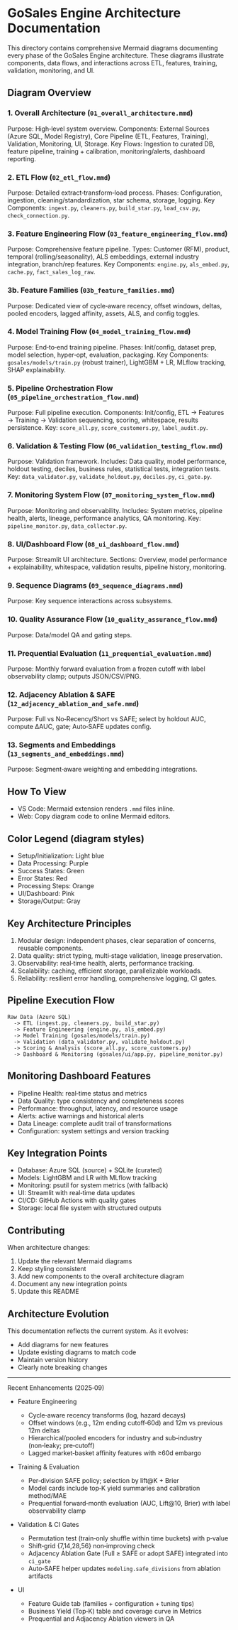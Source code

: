 # GoSales Engine Architecture Documentation

This directory contains comprehensive Mermaid diagrams documenting every phase of the GoSales Engine architecture. These diagrams illustrate components, data flows, and interactions across ETL, features, training, validation, monitoring, and UI.

## Diagram Overview

### 1. Overall Architecture (`01_overall_architecture.mmd`)
Purpose: High‑level system overview.
Components: External Sources (Azure SQL, Model Registry), Core Pipeline (ETL, Features, Training), Validation, Monitoring, UI, Storage.
Key Flows: Ingestion to curated DB, feature pipeline, training + calibration, monitoring/alerts, dashboard reporting.

### 2. ETL Flow (`02_etl_flow.mmd`)
Purpose: Detailed extract‑transform‑load process.
Phases: Configuration, ingestion, cleaning/standardization, star schema, storage, logging.
Key Components: `ingest.py`, `cleaners.py`, `build_star.py`, `load_csv.py`, `check_connection.py`.

### 3. Feature Engineering Flow (`03_feature_engineering_flow.mmd`)
Purpose: Comprehensive feature pipeline.
Types: Customer (RFM), product, temporal (rolling/seasonality), ALS embeddings, external industry integration, branch/rep features.
Key Components: `engine.py`, `als_embed.py`, `cache.py`, `fact_sales_log_raw`.

### 3b. Feature Families (`03b_feature_families.mmd`)
Purpose: Dedicated view of cycle‑aware recency, offset windows, deltas, pooled encoders, lagged affinity, assets, ALS, and config toggles.

### 4. Model Training Flow (`04_model_training_flow.mmd`)
Purpose: End‑to‑end training pipeline.
Phases: Init/config, dataset prep, model selection, hyper‑opt, evaluation, packaging.
Key Components: `gosales/models/train.py` (robust trainer), LightGBM + LR, MLflow tracking, SHAP explainability.

### 5. Pipeline Orchestration Flow (`05_pipeline_orchestration_flow.mmd`)
Purpose: Full pipeline execution.
Components: Init/config, ETL → Features → Training → Validation sequencing, scoring, whitespace, results persistence.
Key: `score_all.py`, `score_customers.py`, `label_audit.py`.

### 6. Validation & Testing Flow (`06_validation_testing_flow.mmd`)
Purpose: Validation framework.
Includes: Data quality, model performance, holdout testing, deciles, business rules, statistical tests, integration tests.
Key: `data_validator.py`, `validate_holdout.py`, `deciles.py`, `ci_gate.py`.

### 7. Monitoring System Flow (`07_monitoring_system_flow.mmd`)
Purpose: Monitoring and observability.
Includes: System metrics, pipeline health, alerts, lineage, performance analytics, QA monitoring.
Key: `pipeline_monitor.py`, `data_collector.py`.

### 8. UI/Dashboard Flow (`08_ui_dashboard_flow.mmd`)
Purpose: Streamlit UI architecture.
Sections: Overview, model performance + explainability, whitespace, validation results, pipeline history, monitoring.

### 9. Sequence Diagrams (`09_sequence_diagrams.mmd`)
Purpose: Key sequence interactions across subsystems.

### 10. Quality Assurance Flow (`10_quality_assurance_flow.mmd`)
Purpose: Data/model QA and gating steps.

### 11. Prequential Evaluation (`11_prequential_evaluation.mmd`)
Purpose: Monthly forward evaluation from a frozen cutoff with label observability clamp; outputs JSON/CSV/PNG.

### 12. Adjacency Ablation & SAFE (`12_adjacency_ablation_and_safe.mmd`)
Purpose: Full vs No‑Recency/Short vs SAFE; select by holdout AUC, compute ΔAUC, gate; Auto‑SAFE updates config.

### 13. Segments and Embeddings (`13_segments_and_embeddings.mmd`)
Purpose: Segment‑aware weighting and embedding integrations.

## How To View

- VS Code: Mermaid extension renders `.mmd` files inline.
- Web: Copy diagram code to online Mermaid editors.

## Color Legend (diagram styles)

- Setup/Initialization: Light blue
- Data Processing: Purple
- Success States: Green
- Error States: Red
- Processing Steps: Orange
- UI/Dashboard: Pink
- Storage/Output: Gray

## Key Architecture Principles

1) Modular design: independent phases, clear separation of concerns, reusable components.
2) Data quality: strict typing, multi‑stage validation, lineage preservation.
3) Observability: real‑time health, alerts, performance tracking.
4) Scalability: caching, efficient storage, parallelizable workloads.
5) Reliability: resilient error handling, comprehensive logging, CI gates.

## Pipeline Execution Flow

```
Raw Data (Azure SQL)
  -> ETL (ingest.py, cleaners.py, build_star.py)
  -> Feature Engineering (engine.py, als_embed.py)
  -> Model Training (gosales/models/train.py)
  -> Validation (data_validator.py, validate_holdout.py)
  -> Scoring & Analysis (score_all.py, score_customers.py)
  -> Dashboard & Monitoring (gosales/ui/app.py, pipeline_monitor.py)
```

## Monitoring Dashboard Features

- Pipeline Health: real‑time status and metrics
- Data Quality: type consistency and completeness scores
- Performance: throughput, latency, and resource usage
- Alerts: active warnings and historical alerts
- Data Lineage: complete audit trail of transformations
- Configuration: system settings and version tracking

## Key Integration Points

- Database: Azure SQL (source) + SQLite (curated)
- Models: LightGBM and LR with MLflow tracking
- Monitoring: psutil for system metrics (with fallback)
- UI: Streamlit with real‑time data updates
- CI/CD: GitHub Actions with quality gates
- Storage: local file system with structured outputs

## Contributing

When architecture changes:
1) Update the relevant Mermaid diagrams
2) Keep styling consistent
3) Add new components to the overall architecture diagram
4) Document any new integration points
5) Update this README

## Architecture Evolution

This documentation reflects the current system. As it evolves:
- Add diagrams for new features
- Update existing diagrams to match code
- Maintain version history
- Clearly note breaking changes

---

Recent Enhancements (2025‑09)

- Feature Engineering
  - Cycle‑aware recency transforms (log, hazard decays)
  - Offset windows (e.g., 12m ending cutoff‑60d) and 12m vs previous 12m deltas
  - Hierarchical/pooled encoders for industry and sub‑industry (non‑leaky; pre‑cutoff)
  - Lagged market‑basket affinity features with ≥60d embargo

- Training & Evaluation
  - Per‑division SAFE policy; selection by lift@K + Brier
  - Model cards include top‑K yield summaries and calibration method/MAE
  - Prequential forward‑month evaluation (AUC, Lift@10, Brier) with label observability clamp

- Validation & CI Gates
  - Permutation test (train‑only shuffle within time buckets) with p‑value
  - Shift‑grid {7,14,28,56} non‑improving check
  - Adjacency Ablation Gate (Full ≥ SAFE or adopt SAFE) integrated into `ci_gate`
  - Auto‑SAFE helper updates `modeling.safe_divisions` from ablation artifacts

- UI
  - Feature Guide tab (families + configuration + tuning tips)
  - Business Yield (Top‑K) table and coverage curve in Metrics
  - Prequential and Adjacency Ablation viewers in QA
